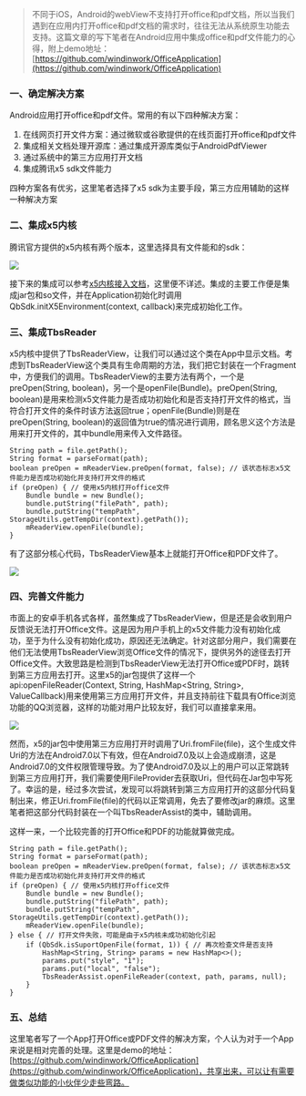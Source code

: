> 不同于iOS，Android的webView不支持打开office和pdf文档，所以当我们遇到在应用内打开office和pdf文档的需求时，往往无法从系统原生功能去支持。这篇文章的写下笔者在Android应用中集成office和pdf文件能力的心得，附上demo地址：[https://github.com/windinwork/OfficeApplication](https://github.com/windinwork/OfficeApplication)

### 一、确定解决方案

Android应用打开office和pdf文件。常用的有以下四种解决方案：
1. 在线网页打开文件方案：通过微软或谷歌提供的在线页面打开office和pdf文件
2. 集成相关文档处理开源库：通过集成开源库类似于AndroidPdfViewer
3. 通过系统中的第三方应用打开文档
4. 集成腾讯x5 sdk文件能力

四种方案各有优劣，这里笔者选择了x5 sdk为主要手段，第三方应用辅助的这样一种解决方案

### 二、集成x5内核

腾讯官方提供的x5内核有两个版本，这里选择具有文件能和的sdk：


![](https://user-gold-cdn.xitu.io/2019/1/19/1686501b9e843889?w=1061&h=498&f=png&s=50584)

接下来的集成可以参考[x5内核接入文档](https://x5.tencent.com/tbs/guide/sdkInit.html)，这里便不详述。集成的主要工作便是集成jar包和so文件，并在Application初始化时调用QbSdk.initX5Environment(context, callback)来完成初始化工作。

### 三、集成TbsReader

x5内核中提供了TbsReaderView，让我们可以通过这个类在App中显示文档。考虑到TbsReaderView这个类具有生命周期的方法，我们把它封装在一个Fragment中，方便我们的调用。TbsReaderView的主要方法有两个，一个是preOpen(String, boolean)，另一个是openFile(Bundle)。preOpen(String, boolean)是用来检测x5文件能力是否成功初始化和是否支持打开文件的格式，当符合打开文件的条件时该方法返回true；openFile(Bundle)则是在preOpen(String, boolean)的返回值为true的情况进行调用，顾名思义这个方法是用来打开文件的，其中bundle用来传入文件路径。

```
String path = file.getPath();
String format = parseFormat(path);
boolean preOpen = mReaderView.preOpen(format, false); // 该状态标志x5文件能力是否成功初始化并支持打开文件的格式
if (preOpen) { // 使用x5内核打开office文件
    Bundle bundle = new Bundle();
    bundle.putString("filePath", path);
    bundle.putString("tempPath", StorageUtils.getTempDir(context).getPath());
    mReaderView.openFile(bundle);
}
```

有了这部分核心代码，TbsReaderView基本上就能打开Office和PDF文件了。

![](https://user-gold-cdn.xitu.io/2019/1/23/168788349cf04caa?w=1080&h=2280&f=jpeg&s=152346)

### 四、完善文件能力

市面上的安卓手机各式各样，虽然集成了TbsReaderView，但是还是会收到用户反馈说无法打开Office文件。这是因为用户手机上的x5文件能力没有初始化成功，至于为什么没有初始化成功，原因还无法确定。针对这部分用户，我们需要在他们无法使用TbsReaderView浏览Office文件的情况下，提供另外的途径去打开Office文件。大致思路是检测到TbsReaderView无法打开Office或PDF时，跳转到第三方应用去打开。这里x5的jar包提供了这样一个api:openFileReader(Context, String, HashMap<String, String>, ValueCallback<String>)用来使用第三方应用打开文件，并且支持前往下载具有Office浏览功能的QQ浏览器，这样的功能对用户比较友好，我们可以直接拿来用。


![](https://user-gold-cdn.xitu.io/2019/1/23/168787ebe9b1ff09?w=380&h=611&f=png&s=19921)

然而，x5的jar包中使用第三方应用打开时调用了Uri.fromFile(file)，这个生成文件Uri的方法在Android7.0以下有效，但在Android7.0及以上会造成崩溃，这是Android7.0的文件权限管理导致。为了使Android7.0及以上的用户可以正常跳转到第三方应用打开，我们需要使用FileProvider去获取Uri，但代码在Jar包中写死了。幸运的是，经过多次尝试，发现可以将跳转到第三方应用打开的这部分代码复制出来，修正Uri.fromFile(file)的代码以正常调用，免去了要修改jar的麻烦。这里笔者把这部分代码封装在一个叫TbsReaderAssist的类中，辅助调用。

这样一来，一个比较完善的打开Office和PDF的功能就算做完成。

```
String path = file.getPath();
String format = parseFormat(path);
boolean preOpen = mReaderView.preOpen(format, false); // 该状态标志x5文件能力是否成功初始化并支持打开文件的格式
if (preOpen) { // 使用x5内核打开office文件
    Bundle bundle = new Bundle();
    bundle.putString("filePath", path);
    bundle.putString("tempPath", StorageUtils.getTempDir(context).getPath());
    mReaderView.openFile(bundle);
} else { // 打开文件失败，可能是由于x5内核未成功初始化引起
    if (QbSdk.isSuportOpenFile(format, 1)) { // 再次检查文件是否支持
        HashMap<String, String> params = new HashMap<>();
        params.put("style", "1");
        params.put("local", "false");
        TbsReaderAssist.openFileReader(context, path, params, null);
    }
}
```

### 五、总结

这里笔者写了一个App打开Office或PDF文件的解决方案，个人认为对于一个App来说是相对完善的处理。这里是demo的地址：[https://github.com/windinwork/OfficeApplication](https://github.com/windinwork/OfficeApplication)，共享出来，可以让有需要做类似功能的小伙伴少走些弯路。